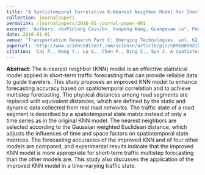```yaml
---
title: "A Spatiotemporal Correlative K-Nearest Neighbor Model for Short-Term Traffic Multistep Forecasting"
collection: journalpapers
permalink: /journalpapers/2016-01-journal-paper-001
excerpt: 'Authors: <b>Pinlong Cai</b>, Yunpeng Wang, Guangquan Lu*, Peng Chen, Chuan Ding, Jianping Sun'
date: 2016-01-01
venue: 'Transportation Research Part C: Emerging Technologies. vol. 62, pp. 21-34.'
paperurl: 'http://www.sciencedirect.com/science/article/pii/S0968090X15003812'
citation: 'Cai P., Wang Y., Lu G., Chen P., Ding C., Sun J. A spatiotemporal correlative k-nearest neighbor model for short-term traffic multi-step forecasting. Transportation Research Part C: Emerging Technologies, 2016, 62: 21-34.'
---
```



**Abstract**: The k-nearest neighbor (KNN) model is an effective statistical model applied in short-term traffic forecasting that can provide reliable data to guide travelers. This study proposes an improved KNN model to enhance forecasting accuracy based on spatiotemporal correlation and to achieve multistep forecasting. The physical distances among road segments are replaced with equivalent distances, which are defined by the static and dynamic data collected from real road networks. The traffic state of a road segment is described by a spatiotemporal state matrix instead of only a time series as in the original KNN model. The nearest neighbors are selected according to the Gaussian weighted Euclidean distance, which adjusts the influences of time and space factors on spatiotemporal state matrices. The forecasting accuracies of the improved KNN and of four other models are compared, and experimental results indicate that the improved KNN model is more appropriate for short-term traffic multistep forecasting than the other models are. This study also discusses the application of the improved KNN model in a time-varying traffic state.
